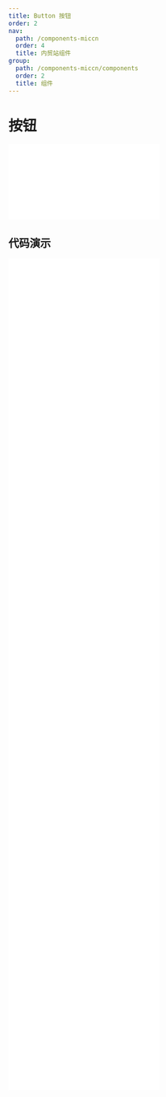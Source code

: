 ```yaml
---
title: Button 按钮
order: 2
nav:
  path: /components-miccn
  order: 4
  title: 内贸站组件
group:
  path: /components-miccn/components
  order: 2
  title: 组件
---
```


# 按钮

<div>
<embed src="@docs-common/button/index.md"></embed>
</div>
        
## 代码演示

<Row gutter=8>

  <Col span=12>
    
  <div class="code-box"><embed src="@abiz-rc-miccn/button/demo/basic-button-miccn.md"></embed></div>
          
  <div class="code-box"><embed src="@abiz-rc-miccn/button/demo/size-button-miccn.md"></embed></div>
          
  <div class="code-box"><embed src="@abiz-rc-miccn/button/demo/loading-button-miccn.md"></embed></div>
          
  <div class="code-box"><embed src="@abiz-rc-miccn/button/demo/ghost-button-miccn.md"></embed></div>
          
  <div class="code-box"><embed src="@abiz-rc-miccn/button/demo/block-button-miccn.md"></embed></div>
          
  </Col>
          
  <Col span=12>
    
  <div class="code-box"><embed src="@abiz-rc-miccn/button/demo/icon-button-miccn.md"></embed></div>
          
  <div class="code-box"><embed src="@abiz-rc-miccn/button/demo/disabled-button-miccn.md"></embed></div>
          
  <div class="code-box"><embed src="@abiz-rc-miccn/button/demo/multiple-button-miccn.md"></embed></div>
          
  <div class="code-box"><embed src="@abiz-rc-miccn/button/demo/danger-button-miccn.md"></embed></div>
          
  <div class="code-box"><embed src="@abiz-rc-miccn/button/demo/legacy-group-button-miccn.md"></embed></div>
          
  </Col>
          
</Row>
        
<div><embed src="@docs-common/button/index-api.md"></embed><div>
